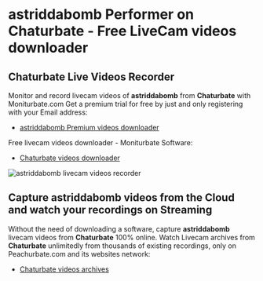 # astriddabomb Performer on Chaturbate - Free LiveCam videos downloader

## Chaturbate Live Videos Recorder

Monitor and record livecam videos of **astriddabomb** from **Chaturbate** with Moniturbate.com
Get a premium trial for free by just and only registering with your Email address:
* [astriddabomb Premium videos downloader](https://moniturbate.com/request-demo-licence-key.html)

Free livecam videos downloader - Moniturbate Software:
* [Chaturbate videos downloader](https://moniturbate.com/moniturbate-download-software.html)

![astriddabomb livecam videos recorder](https://peachurnet.com/templates/moniturbate-software.png)


## Capture astriddabomb videos from the Cloud and watch your recordings on Streaming

Without the need of downloading a software, capture **astriddabomb** livecam videos from **Chaturbate** 100% online.
Watch Livecam archives from **Chaturbate** unlimitedly from thousands of existing recordings, only on Peachurbate.com and its websites network:
* [Chaturbate videos archives](https://peachurnet.com/)